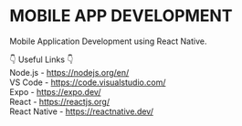 # MOBILE APP DEVELOPMENT
Mobile Application Development using React Native.

👇 Useful Links 👇<br/>
Node.js - https://nodejs.org/en/ <br/>
VS Code - https://code.visualstudio.com/ <br/>
Expo - https://expo.dev/ <br/>
React - https://reactjs.org/ <br/>
React Native - https://reactnative.dev/
